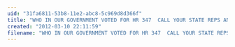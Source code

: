 ```yaml
---
uid: "31fa6811-53b8-11e2-abc8-5c969d8d366f"
title: "WHO IN OUR GOVERNMENT VOTED FOR HR 347  CALL YOUR STATE REPS AND DEMAND AN EXPLANATION!  THE WORD WARRIOR Bonju Blog"
created: "2012-03-10 22:11:59"
filename: "WHO IN OUR GOVERNMENT VOTED FOR HR 347  CALL YOUR STATE REPS AND DEMAND AN EXPLANATION!  THE WORD WARRIOR Bonju Blog.html"
---
```

